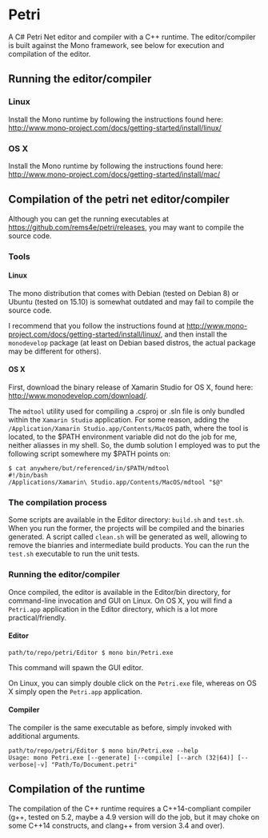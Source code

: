 # Petri

A C# Petri Net editor and compiler with a C++ runtime. The editor/compiler is built against the Mono framework, see below for execution and compilation of the editor.

## Running the editor/compiler
### Linux
Install the Mono runtime by following the instructions found here: http://www.mono-project.com/docs/getting-started/install/linux/

### OS X
Install the Mono runtime by following the instructions found here: http://www.mono-project.com/docs/getting-started/install/mac/

## Compilation of the petri net editor/compiler
Although you can get the running executables at https://github.com/rems4e/petri/releases, you may want to compile the source code.

### Tools
#### Linux
The mono distribution that comes with Debian (tested on Debian 8) or Ubuntu (tested on 15.10) is somewhat outdated and may fail to compile the source code.

I recommend that you follow the instructions found at http://www.mono-project.com/docs/getting-started/install/linux/, and then install the `monodevelop` package (at least on Debian based distros, the actual package may be different for others).

#### OS X
First, download the binary release of Xamarin Studio for OS X, found here: http://www.monodevelop.com/download/.

The `mdtool` utility used for compiling a .csproj or .sln file is only bundled within the `Xamarin Studio` application. For some reason, adding the `/Application/Xamarin Studio.app/Contents/MacOS` path, where the tool is located, to the $PATH environment variable did not do the job for me, neither aliasses in my shell. So, the dumb solution I employed was to put the following script somewhere my $PATH points on:
```
$ cat anywhere/but/referenced/in/$PATH/mdtool
#!/bin/bash
/Applications/Xamarin\ Studio.app/Contents/MacOS/mdtool "$@"
```


### The compilation process
Some scripts are available in the Editor directory: `build.sh` and `test.sh`. When you run the former, the projects will be compiled and the binaries generated. A script called `clean.sh` will be generated as well, allowing to remove the bianries and intermediate build products.
You can the run the `test.sh` executable to run the unit tests.

### Running the editor/compiler
Once compiled, the editor is available in the Editor/bin directory, for command-line invocation and GUI on Linux.
On OS X, you will find a `Petri.app` application in the Editor directory, which is a lot more practical/friendly.

#### Editor
```
path/to/repo/petri/Editor $ mono bin/Petri.exe
```

This command will spawn the GUI editor.

On Linux, you can simply double click on the `Petri.exe` file, whereas on OS X simply open the `Petri.app` application.

#### Compiler
The compiler is the same executable as before, simply invoked with additional arguments.
```
path/to/repo/petri/Editor $ mono bin/Petri.exe --help
Usage: mono Petri.exe [--generate] [--compile] [--arch (32|64)] [--verbose|-v] "Path/To/Document.petri"
```

## Compilation of the runtime
The compilation of the C++ runtime requires a C++14-compliant compiler (g++, tested on 5.2, maybe a 4.9 version will do the job, but it may choke on some C++14 constructs, and clang++ from version 3.4 and over).
